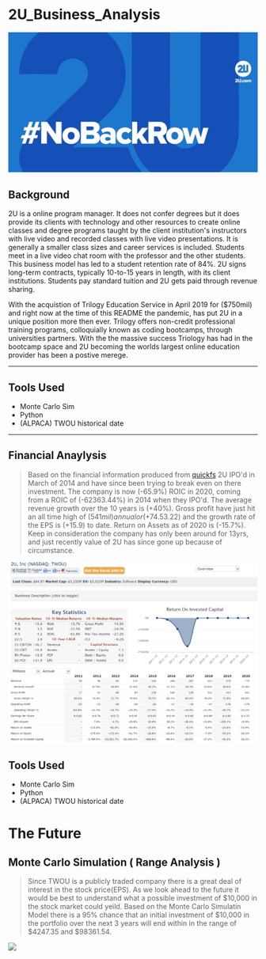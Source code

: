 # 2U_Business_Analysis


<img src="Images/2u image.jpg"/>



## Background
 
2U is a online program manager. It does not confer degrees but it does provide its clients with technology and other resources to create online classes and degree programs taught by the client institution's instructors with live video and recorded classes with live video presentations. It is generally a smaller class sizes and career services is included. Students meet in a live video chat room with the professor and the other students. This business model has led to a student retention rate of 84%. 2U signs long-term contracts, typically 10-to-15 years in length, with its client institutions. Students pay standard tuition and 2U gets paid through revenue sharing.

With the acquistion of Trilogy Education Service in April 2019 for ($750mil) and right now at the time of this README the pandemic, has put 2U in a unique position more then ever. Trilogy offers non-credit professional training programs, colloquially known as coding bootcamps, through universities partners. With the the massive success Triology has had in the bootcamp space and 2U becoming the worlds largest online education provider has been a postive merege.  

---

## Tools Used 
 * Monte Carlo Sim
 * Python
 * (ALPACA) TWOU historical date

---
 
 ## Financial Anaylysis
 
 > Based on the financial information produced from [quickfs](https://quickfs.net/company/TWOU:US)  2U IPO'd in March of 2014 and have since been trying to break even on there investment. The company is now (-65.9%) ROIC in 2020, coming from a ROIC of (-62363.44%) in 2014 when they IPO'd. The average revenue growth over the 10 years is (+40%). Gross profit have just hit an all time high of ($541mil)annual or (+74.5%) growth 10yr median margins. Earnings per share is (+$3.22) and the growth rate of the EPS is (+15.9) to date. Return on Assets as of 2020 is (-15.7%). Keep in consideration the company has only been around for 13yrs, and just recently value of 2U has since gone up because of circumstance.
 
 
 <img src="Images/2u_Financials.PNG"/>
 

## Tools Used 
 * Monte Carlo Sim
 * Python
 * (ALPACA) TWOU historical date
 
 # The Future 
 
 ##  Monte Carlo Simulation ( Range Analysis )
 
 
 >  Since TWOU is a publicly traded company there is a great deal of interest in the stock price(EPS). As we look ahead to the future it would be best to understand what a possible investment of $10,000 in the stock market could yeild. Based on the Monte Carlo Simulatin Model there is a 95% chance that an initial investment of $10,000 in the portfolio over the next 3 years will end within in the range of $4247.35 and $98361.54.
 

<img src="Images/2.PNG"/>
 
 
 
